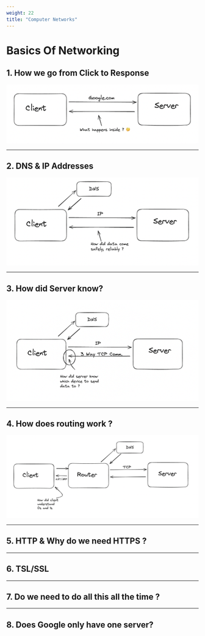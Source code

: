 ```yaml
---
weight: 22
title: "Computer Networks"
---
```


# Basics Of Networking

## 1. How we go from Click to Response

![CS Step 1](/images/csstep1.png)

---

## 2. DNS & IP Addresses

![CS Step 2](/images/csstep2.png)

---

## 3. How did Server know?

![CS Step 3](../static/csstep3.png)

---

## 4. How does routing work ?

![CS Step 4](../static/csstep4.png)

---

## 5. HTTP & Why do we need HTTPS ?

---

## 6. TSL/SSL

---

## 7. Do we need to do all this all the time ?

---

## 8. Does Google only have one server?
